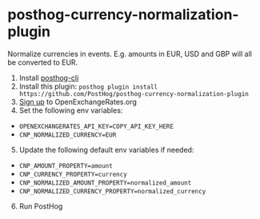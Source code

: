 # posthog-currency-normalization-plugin

Normalize currencies in events. E.g. amounts in EUR, USD and GBP will all be converted to EUR.

1. Install [posthog-cli](https://github.com/PostHog/posthog-cli)
2. Install this plugin: `posthog plugin install https://github.com/PostHog/posthog-currency-normalization-plugin`
3. [Sign up](https://openexchangerates.org/) to OpenExchangeRates.org 
4. Set the following env variables:
  - `OPENEXCHANGERATES_API_KEY=COPY_API_KEY_HERE`
  - `CNP_NORMALIZED_CURRENCY=EUR`
5. Update the following default env variables if needed:
  - `CNP_AMOUNT_PROPERTY=amount`
  - `CNP_CURRENCY_PROPERTY=currency`
  - `CNP_NORMALIZED_AMOUNT_PROPERTY=normalized_amount`
  - `CNP_NORMALIZED_CURRENCY_PROPERTY=normalized_currency`
6. Run PostHog

